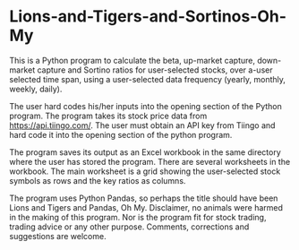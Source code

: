 # Lions-and-Tigers-and-Sortinos-Oh-My

This is a Python program to calculate the beta, up-market capture, down-market capture and Sortino ratios for user-selected stocks, over a-user selected time span, using a user-selected data frequency (yearly, monthly, weekly, daily).

The user hard codes his/her inputs into the opening section of the Python program. The program takes its stock price data from https://api.tiingo.com/. The user must obtain an API key from Tiingo and hard code it into the opening section of the python program.

The program saves its output as an Excel workbook in the same directory where the user has stored the program. There are several worksheets in the workbook. The main worksheet is a grid showing the user-selected stock symbols as rows and the key ratios as columns.

The program uses Python Pandas, so perhaps the title should have been Lions and Tigers and Pandas, Oh My. Disclaimer, no animals were harmed in the making of this program. Nor is the program fit for stock trading, trading advice or any other purpose. Comments, corrections and suggestions are welcome.
